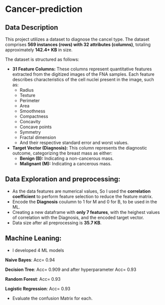 # Cancer-prediction

## Data Description

This project utilizes a dataset to diagnose the cancel type. The dataset comprises **569 instances (rows) with 32 attributes (columns)**, totaling approximately **142.4+ KB** in size.

The dataset is structured as follows:

* **31 Feature Columns:** These columns represent quantitative features extracted from the digitized images of the FNA samples. Each feature describes characteristics of the cell nuclei present in the image, such as:
    * Radius
    * Texture
    * Perimeter
    * Area
    * Smoothness
    * Compactness
    * Concavity
    * Concave points
    * Symmetry
    * Fractal dimension
    * And their respective standard error and worst values.
* **Target Vector (Diagnosis):** This column represents the diagnostic outcome, categorizing the breast mass as either:
    * **Benign (B):** Indicating a non-cancerous mass.
    * **Malignant (M):** Indicating a cancerous mass.

## Data Exploration and preprocessing:
* As the data features are numerical values, So I used the **correlation coefficient** to perform feature selection to reduce the feature matrix.
* Encode the **Diagnosis** coulumn to 1 for M and 0 for B, to be used in the ML.
* Creating a new dataframe with **only 7 features**, with the heighest values of correlation with the Diagnosis, and the encoded target vector.
* Data size after all preprocessing is **35.7 KB**. 


## Machine Leaning:

*  I developed 4 ML models
  
**Naive Bayes**: Acc= 0.94

**Decision Tree**: Acc= 0.909 and after hyperparameter Acc= 0.93

**Random Forest**: Acc= 0.93

**Logistic Regression**: Acc= 0.93

* Evaluate the confusion Matrix for each.  






































